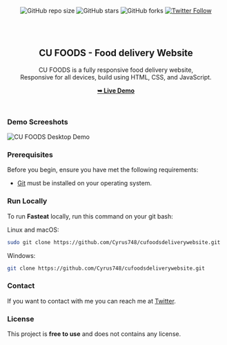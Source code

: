 <div align="center">
  
  ![GitHub repo size](https://img.shields.io/github/repo-size/Cyrus748/cufoodsdeliverywebsite)
  ![GitHub stars](https://img.shields.io/github/stars/Cyrus748/cufoodsdeliverywebsite?style=social)
  ![GitHub forks](https://img.shields.io/github/forks/Cyrus748/cufoodsdeliverywebsite?style=social)
[![Twitter Follow](https://img.shields.io/twitter/follow/Cyrus748_?style=social)](https://twitter.com/intent/follow?screen_name=_adityanegi69_)

  <br />
  <br />

  <h2 align="center">CU FOODS - Food delivery Website</h2>

  CU FOODS is a fully responsive food delivery website, <br />Responsive for all devices, build using HTML, CSS, and JavaScript.

  <a href="https://cufoodsdeliverywebsite.vercel.app/"><strong>➥ Live Demo</strong></a>

</div>

<br />

### Demo Screeshots

![CU FOODS Desktop Demo](./readme-images/desktop.png "Desktop Demo")

### Prerequisites

Before you begin, ensure you have met the following requirements:

* [Git](https://git-scm.com/downloads "Download Git") must be installed on your operating system.

### Run Locally

To run **Fasteat** locally, run this command on your git bash:

Linux and macOS:

```bash
sudo git clone https://github.com/Cyrus748/cufoodsdeliverywebsite.git
```

Windows:

```bash
git clone https://github.com/Cyrus748/cufoodsdeliverywebsite.git
```

### Contact

If you want to contact with me you can reach me at [Twitter](https://www.twitter.com/_adityanegi69).

### License

This project is **free to use** and does not contains any license.
